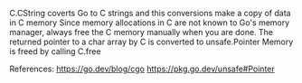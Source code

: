 C.CString coverts Go to C strings and this conversions make a copy of data in C memory
Since memory allocations in C are not known to Go's memory manager, always free the C memory manually when you are done.
The returned pointer to a char array by C is converted to unsafe.Pointer
Memory is freed by calling C.free

References:
https://go.dev/blog/cgo
https://pkg.go.dev/unsafe#Pointer